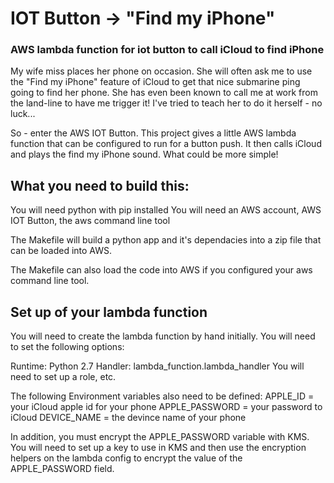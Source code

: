 
# IOT Button -> "Find my iPhone"

### AWS lambda function for iot button to call iCloud to find iPhone 


My wife miss places her phone on occasion.  She will often ask me to use the
"Find my iPhone" feature of iCloud to get that nice submarine ping going to find
her phone.  She has even been known to call me at work from the land-line to 
have me trigger it!  I've tried to teach her to do it herself - no luck...

So - enter the AWS IOT Button.  This project gives a little AWS lambda function
that can be configured to run for a button push.  It then calls iCloud and plays
the find my iPhone sound.  What could be more simple!

## What you need to build this:
You will need python with pip installed
You will need an AWS account, AWS IOT Button, the aws command line tool

The Makefile will build a python app and it's dependacies into a zip file
that can be loaded into AWS.

The Makefile can also load the code into AWS if you configured your aws command line tool.


## Set up of your lambda function

You will need to create the lambda function by hand initially.  You will
need to set the following options:

Runtime: Python 2.7
Handler: lambda_function.lambda_handler
You will need to set up a role, etc.

The following Environment variables also need to be defined:
APPLE_ID = your iCloud apple id for your phone
APPLE_PASSWORD = your password to iCloud
DEVICE_NAME = the devince name of your phone

In addition, you must encrypt the APPLE_PASSWORD variable with KMS.  You will need to
set up a key to use in KMS and then use the encryption helpers on the lambda config
to encrypt the value of the APPLE_PASSWORD field.